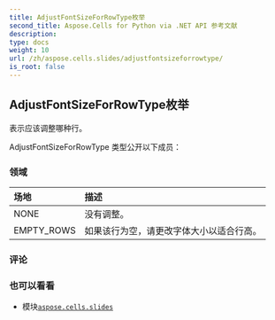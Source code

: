 ```yaml
---
title: AdjustFontSizeForRowType枚举
second_title: Aspose.Cells for Python via .NET API 参考文献
description:
type: docs
weight: 10
url: /zh/aspose.cells.slides/adjustfontsizeforrowtype/
is_root: false
---
```

## AdjustFontSizeForRowType枚举
表示应该调整哪种行。



AdjustFontSizeForRowType 类型公开以下成员：

### 领域
|场地|描述|
| :- | :- |
| NONE |没有调整。|
| EMPTY_ROWS |如果该行为空，请更改字体大小以适合行高。|



### 评论



### 也可以看看
* 模块[`aspose.cells.slides`](..)

